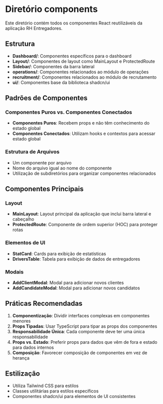 
# Diretório components

Este diretório contém todos os componentes React reutilizáveis da aplicação RH Entregadores.

## Estrutura

- **Dashboard/**: Componentes específicos para o dashboard
- **Layout/**: Componentes de layout como MainLayout e ProtectedRoute
- **Sidebar/**: Componentes da barra lateral
- **operations/**: Componentes relacionados ao módulo de operações
- **recruitment/**: Componentes relacionados ao módulo de recrutamento
- **ui/**: Componentes base da biblioteca shadcn/ui

## Padrões de Componentes

### Componentes Puros vs. Componentes Conectados

- **Componentes Puros**: Recebem props e não têm conhecimento do estado global
- **Componentes Conectados**: Utilizam hooks e contextos para acessar estado global

### Estrutura de Arquivos

- Um componente por arquivo
- Nome do arquivo igual ao nome do componente
- Utilização de subdiretórios para organizar componentes relacionados

## Componentes Principais

### Layout

- **MainLayout**: Layout principal da aplicação que inclui barra lateral e cabeçalho
- **ProtectedRoute**: Componente de ordem superior (HOC) para proteger rotas

### Elementos de UI

- **StatCard**: Cards para exibição de estatísticas
- **DriversTable**: Tabela para exibição de dados de entregadores

### Modais

- **AddClientModal**: Modal para adicionar novos clientes
- **AddCandidateModal**: Modal para adicionar novos candidatos

## Práticas Recomendadas

1. **Componentização**: Dividir interfaces complexas em componentes menores
2. **Props Tipadas**: Usar TypeScript para tipar as props dos componentes
3. **Responsabilidade Única**: Cada componente deve ter uma única responsabilidade
4. **Props vs. Estado**: Preferir props para dados que vêm de fora e estado para dados internos
5. **Composição**: Favorecer composição de componentes em vez de herança

## Estilização

- Utiliza Tailwind CSS para estilos
- Classes utilitárias para estilos específicos
- Componentes shadcn/ui para elementos de UI consistentes
